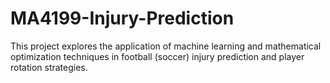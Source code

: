# MA4199-Injury-Prediction
This project explores the application of machine learning and mathematical optimization techniques in football (soccer) injury prediction and player rotation strategies.
